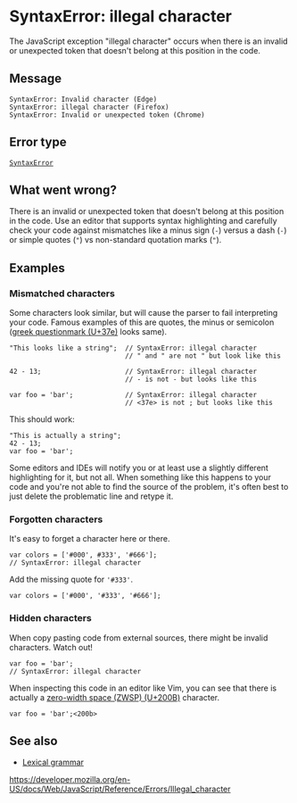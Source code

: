 # SyntaxError: illegal character

The JavaScript exception "illegal character" occurs when there is an invalid or unexpected token that doesn't belong at this position in the code.

## Message

    SyntaxError: Invalid character (Edge)
    SyntaxError: illegal character (Firefox)
    SyntaxError: Invalid or unexpected token (Chrome)

## Error type

[`SyntaxError`](../global_objects/syntaxerror)

## What went wrong?

There is an invalid or unexpected token that doesn't belong at this position in the code. Use an editor that supports syntax highlighting and carefully check your code against mismatches like a minus sign (`-`) versus a dash (`-`) or simple quotes (`"`) vs non-standard quotation marks (`"`).

## Examples

### Mismatched characters

Some characters look similar, but will cause the parser to fail interpreting your code. Famous examples of this are quotes, the minus or semicolon ([greek questionmark (U+37e)](https://en.wikipedia.org/wiki/Question_mark#Greek_question_mark) looks same).

    "This looks like a string";  // SyntaxError: illegal character
                                 // " and " are not " but look like this

    42 - 13;                     // SyntaxError: illegal character
                                 // - is not - but looks like this

    var foo = 'bar';             // SyntaxError: illegal character
                                 // <37e> is not ; but looks like this

This should work:

    "This is actually a string";
    42 - 13;
    var foo = 'bar';

<span class="message-body-wrapper"><span class="message-flex-body"><span class="devtools-monospace message-body"><span class="objectBox objectBox-string">Some editors and IDEs will notify you or at least use a slightly different highlighting for it, but not all. When something like this happens to your code and you're not able to find the source of the problem, it's often best to just delete the problematic line and retype it.</span></span></span></span>

### Forgotten characters

It's easy to forget a character here or there.

    var colors = ['#000', #333', '#666'];
    // SyntaxError: illegal character

Add the missing quote for `'#333'`.

    var colors = ['#000', '#333', '#666'];

### Hidden characters

When copy pasting code from external sources, there might be invalid characters. Watch out!

    var foo = 'bar';
    // SyntaxError: illegal character

When inspecting this code in an editor like Vim, you can see that there is actually a [zero-width space (ZWSP) (U+200B)](https://en.wikipedia.org/wiki/Zero-width_space) character.

    var foo = 'bar';<200b>

## See also

-   [Lexical grammar](../lexical_grammar)

<a href="https://developer.mozilla.org/en-US/docs/Web/JavaScript/Reference/Errors/Illegal_character" class="_attribution-link">https://developer.mozilla.org/en-US/docs/Web/JavaScript/Reference/Errors/Illegal_character</a>
